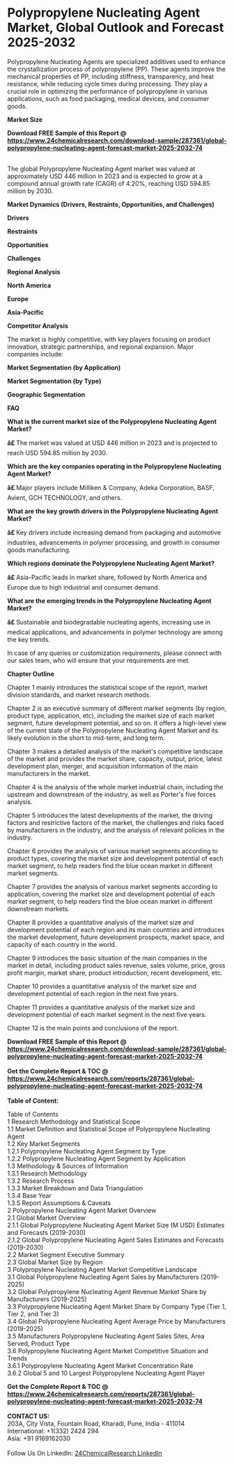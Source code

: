 <h1>Polypropylene Nucleating Agent Market, Global Outlook and Forecast 2025-2032</h1><p>Polypropylene Nucleating Agents are specialized additives used to enhance the crystallization process of polypropylene (PP). These agents improve the mechanical properties of PP, including stiffness, transparency, and heat resistance, while reducing cycle times during processing. They play a crucial role in optimizing the performance of polypropylene in various applications, such as food packaging, medical devices, and consumer goods.</p><p>
<strong>Market Size</strong></p><p>
</p><div><b>Download FREE Sample of this Report @ 
            <a href="https://www.24chemicalresearch.com/download-sample/287361/global-polypropylene-nucleating-agent-forecast-market-2025-2032-74">
            https://www.24chemicalresearch.com/download-sample/287361/global-polypropylene-nucleating-agent-forecast-market-2025-2032-74</a></b></div><br><p>The global Polypropylene Nucleating Agent market was valued at approximately USD 446 million in 2023 and is expected to grow at a compound annual growth rate (CAGR) of 4.20%, reaching USD 594.85 million by 2030.</p><p>
</p><p>
<strong>Market Dynamics (Drivers, Restraints, Opportunities, and Challenges)</strong></p><p>
<strong>Drivers</strong></p><p>
</p><p>
<strong>Restraints</strong></p><p>
</p><p>
<strong>Opportunities</strong></p><p>
</p><p>
<strong>Challenges</strong></p><p>
</p><p>
<strong>Regional Analysis</strong></p><p>
<strong>North America</strong></p><p>
</p><p>
<strong>Europe</strong></p><p>
</p><p>
<strong>Asia-Pacific</strong></p><p>
</p><p>
<strong>Competitor Analysis </strong></p><p>
</p><p>The market is highly competitive, with key players focusing on product innovation, strategic partnerships, and regional expansion. Major companies include:</p><p>
</p><p>
<strong>Market Segmentation (by Application)</strong></p><p>
</p><p>
<strong>Market Segmentation (by Type)</strong></p><p>
</p><p>
<strong>Geographic Segmentation</strong></p><p>
</p><p>
<strong>FAQ </strong></p><p>
<strong>What is the current market size of the Polypropylene Nucleating Agent Market?</strong></p><p>
</p><p><strong>â£ </strong>The market was valued at USD 446 million in 2023 and is projected to reach USD 594.85 million by 2030.</p><p>
<strong>Which are the key companies operating in the Polypropylene Nucleating Agent Market?</strong></p><p>
</p><p><strong>â£ </strong>Major players include Milliken &amp; Company, Adeka Corporation, BASF, Avient, GCH TECHNOLOGY, and others.</p><p>
<strong>What are the key growth drivers in the Polypropylene Nucleating Agent Market?</strong></p><p>
</p><p><strong>â£ </strong>Key drivers include increasing demand from packaging and automotive industries, advancements in polymer processing, and growth in consumer goods manufacturing.</p><p>
<strong>Which regions dominate the Polypropylene Nucleating Agent Market?</strong></p><p>
</p><p><strong>â£ </strong>Asia-Pacific leads in market share, followed by North America and Europe due to high industrial and consumer demand.</p><p>
<strong>What are the emerging trends in the Polypropylene Nucleating Agent Market?</strong></p><p>
</p><p><strong>â£ </strong>Sustainable and biodegradable nucleating agents, increasing use in medical applications, and advancements in polymer technology are among the key trends.</p><p>
</p><p>
</p><p>
In case of any queries or customization requirements, please connect with our sales team, who will ensure that your requirements are met.</p><p>
<strong>Chapter Outline</strong></p><p>
Chapter 1 mainly introduces the statistical scope of the report, market division standards, and market research methods.</p><p>
Chapter 2 is an executive summary of different market segments (by region, product type, application, etc), including the market size of each market segment, future development potential, and so on. It offers a high-level view of the current state of the Polypropylene Nucleating Agent Market and its likely evolution in the short to mid-term, and long term.</p><p>
Chapter 3 makes a detailed analysis of the market's competitive landscape of the market and provides the market share, capacity, output, price, latest development plan, merger, and acquisition information of the main manufacturers in the market.</p><p>
Chapter 4 is the analysis of the whole market industrial chain, including the upstream and downstream of the industry, as well as Porter's five forces analysis.</p><p>
Chapter 5 introduces the latest developments of the market, the driving factors and restrictive factors of the market, the challenges and risks faced by manufacturers in the industry, and the analysis of relevant policies in the industry.</p><p>
Chapter 6 provides the analysis of various market segments according to product types, covering the market size and development potential of each market segment, to help readers find the blue ocean market in different market segments.</p><p>
Chapter 7 provides the analysis of various market segments according to application, covering the market size and development potential of each market segment, to help readers find the blue ocean market in different downstream markets.</p><p>
Chapter 8 provides a quantitative analysis of the market size and development potential of each region and its main countries and introduces the market development, future development prospects, market space, and capacity of each country in the world.</p><p>
Chapter 9 introduces the basic situation of the main companies in the market in detail, including product sales revenue, sales volume, price, gross profit margin, market share, product introduction, recent development, etc.</p><p>
Chapter 10 provides a quantitative analysis of the market size and development potential of each region in the next five years.</p><p>
Chapter 11 provides a quantitative analysis of the market size and development potential of each market segment in the next five years.</p><p>
Chapter 12 is the main points and conclusions of the report.</p><div><b>Download FREE Sample of this Report @ 
            <a href="https://www.24chemicalresearch.com/download-sample/287361/global-polypropylene-nucleating-agent-forecast-market-2025-2032-74">
            https://www.24chemicalresearch.com/download-sample/287361/global-polypropylene-nucleating-agent-forecast-market-2025-2032-74</a></b></div><br><div><b>Get the Complete Report & TOC @ 
            <a href="https://www.24chemicalresearch.com/reports/287361/global-polypropylene-nucleating-agent-forecast-market-2025-2032-74">
            https://www.24chemicalresearch.com/reports/287361/global-polypropylene-nucleating-agent-forecast-market-2025-2032-74</a></b></div><br>
            <b>Table of Content:</b><p>Table of Contents<br />
1 Research Methodology and Statistical Scope<br />
1.1 Market Definition and Statistical Scope of Polypropylene Nucleating Agent<br />
1.2 Key Market Segments<br />
1.2.1 Polypropylene Nucleating Agent Segment by Type<br />
1.2.2 Polypropylene Nucleating Agent Segment by Application<br />
1.3 Methodology & Sources of Information<br />
1.3.1 Research Methodology<br />
1.3.2 Research Process<br />
1.3.3 Market Breakdown and Data Triangulation<br />
1.3.4 Base Year<br />
1.3.5 Report Assumptions & Caveats<br />
2 Polypropylene Nucleating Agent Market Overview<br />
2.1 Global Market Overview<br />
2.1.1 Global Polypropylene Nucleating Agent Market Size (M USD) Estimates and Forecasts (2019-2030)<br />
2.1.2 Global Polypropylene Nucleating Agent Sales Estimates and Forecasts (2019-2030)<br />
2.2 Market Segment Executive Summary<br />
2.3 Global Market Size by Region<br />
3 Polypropylene Nucleating Agent Market Competitive Landscape<br />
3.1 Global Polypropylene Nucleating Agent Sales by Manufacturers (2019-2025)<br />
3.2 Global Polypropylene Nucleating Agent Revenue Market Share by Manufacturers (2019-2025)<br />
3.3 Polypropylene Nucleating Agent Market Share by Company Type (Tier 1, Tier 2, and Tier 3)<br />
3.4 Global Polypropylene Nucleating Agent Average Price by Manufacturers (2019-2025)<br />
3.5 Manufacturers Polypropylene Nucleating Agent Sales Sites, Area Served, Product Type<br />
3.6 Polypropylene Nucleating Agent Market Competitive Situation and Trends<br />
3.6.1 Polypropylene Nucleating Agent Market Concentration Rate<br />
3.6.2 Global 5 and 10 Largest Polypropylene Nucleating Agent Player</p><div><b>Get the Complete Report & TOC @ 
            <a href="https://www.24chemicalresearch.com/reports/287361/global-polypropylene-nucleating-agent-forecast-market-2025-2032-74">
            https://www.24chemicalresearch.com/reports/287361/global-polypropylene-nucleating-agent-forecast-market-2025-2032-74</a></b></div><br><b>CONTACT US:</b><br>
            203A, City Vista, Fountain Road, Kharadi, Pune, India - 411014<br>
            International: +1(332) 2424 294<br>
            Asia: +91 9169162030 <br><br>
            Follow Us On LinkedIn: <a href="https://www.linkedin.com/company/24chemicalresearch/">24ChemicalResearch LinkedIn</a>